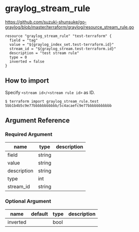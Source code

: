 # graylog_stream_rule

https://github.com/suzuki-shunsuke/go-graylog/blob/master/terraform/graylog/resource_stream_rule.go

```hcl
resource "graylog_stream_rule" "test-terraform" {
  field = "tag"
  value = "${graylog_index_set.test-terraform.id}"
  stream_id = "${graylog_stream.test-terraform.id}"
  description = "test stream rule"
  type = 0
  inverted = false
}
```

## How to import

Specify `<stream id>/<stream rule id>` as ID.

```console
$ terraform import graylog_stream_rule.test 5bb1b4b5c9e77bbbbbbbbbbb/5c4acaefc9e77bbbbbbbbbbb
```

## Argument Reference

### Required Argument

name | type | description
--- | --- | ---
field | string |
value | string |
description | string |
type | int |
stream_id | string |

### Optional Argument

name | default | type | description
--- | --- | --- | ---
inverted | | bool |
